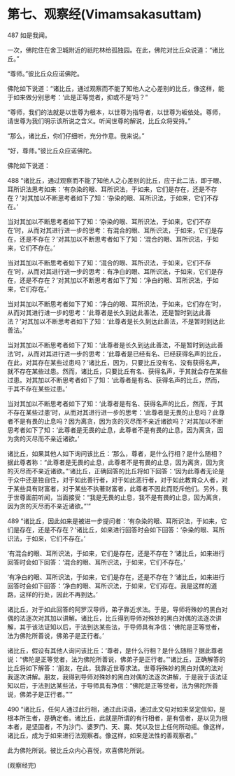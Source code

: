 # 第七、观察经(Vimamsakasuttam)

487 如是我闻。

一次，佛陀住在舍卫城附近的祇陀林给孤独园。在此，佛陀对比丘众说道：“诸比丘。”

“尊师。”彼比丘众应诺佛陀。

佛陀如下说道：“诸比丘，通过观察而不能了知他人之心差别的比丘，像这样，能于如来做分别思考：‘此是正等觉者，抑或不是’吗？”

“尊师，我们的法就是以世尊为根本，以世尊为指导者，以世尊为皈依处。尊师，请世尊为我们明示该所说之含义。听闻世尊的解说，比丘众将受持。”

“那么，诸比丘，你们仔细听，充分作意。我来说。”

“好，尊师。”彼比丘众应诺佛陀。

佛陀如下说道：

488 “诸比丘，通过观察而不能了知他人之心差别的比丘，应于此二法，即于眼、耳所识法思考如来：‘有杂染的眼、耳所识法，于如来，它们是存在，还是不存在？’对其加以不断思考者如下了知：‘杂染的眼、耳所识法，于如来，它们不存在。’

当对其加以不断思考者如下了知：‘杂染的眼、耳所识法，于如来，它们不存在’时，从而对其进行进一步的思考：有混合的眼、耳所识法，于如来，它们是存在，还是不存在？’对其加以不断思考者如下了知：‘混合的眼、耳所识法，于如来，它们不存在。’

当对其加以不断思考者如下了知：‘混合的眼、耳所识法，于如来，它们不存在’时，从而对其进行进一步的思考：有净白的眼、耳所识法，于如来，它们是存在，还是不存在？’对其加以不断思考者如下了知：‘净白的眼、耳所识法，于如来，它们存在。’

当对其加以不断思考者如下了知：‘净白的眼、耳所识法，于如来，它们存在’时，从而对其进行进一步的思考：‘此尊者是长久到达此善法，还是暂时到达此善法？’对其加以不断思考者如下了知：‘此尊者是长久到达此善法，不是暂时到达此善法。’

当对其加以不断思考者如下了知：‘此尊者是长久到达此善法，不是暂时到达此善法’时，从而对其进行进一步的思考：‘此尊者是已经有名、已经获得名声的比丘，在此，对其存在某些过患吗？’诸比丘，因为，只要比丘没有名、没有获得名声，就不存在某些过患。然而，诸比丘，只要比丘有名、获得名声，于其就会存在某些过患。对其加以不断思考者如下了知：‘此尊者是有名、获得名声的比丘，然而，于其不存在某些过患。’

当对其加以不断思考者如下了知：‘此尊者是有名、获得名声的比丘，然而，于其不存在某些过患’时，从而对其进行进一步的思考：‘此尊者是无畏的止息吗？此尊者不是有畏的止息吗？因为离贪，因为贪的灭尽而不亲近诸欲吗？’对其加以不断思考者如下了知：‘此尊者是无畏的止息，此尊者不是有畏的止息，因为离贪，因为贪的灭尽而不亲近诸欲。’

诸比丘，如果其他人如下询问该比丘：‘那么，尊者，是什么行相？是什么随相？据此尊者称：“此尊者是无畏的止息，此尊者不是有畏的止息，因为离贪，因为贪的灭尽而不亲近诸欲。”’诸比丘，正确回答的比丘将如下回答：‘因为此尊者无论是于众中还是独自住，对于如此善行者，对于如此恶行者，对于如此教育众人者，对于某些具有财富者，对于某些不执著财富者，此尊者不因此而贬斥他们。另外，我于世尊面前听闻，当面接受：“我是无畏的止息，我不是有畏的止息，因为离贪，因为贪的灭尽而不亲近诸欲。”’”

489 “诸比丘，因此如来是被进一步提问者：‘有杂染的眼、耳所识法，于如来，它们是存在，还是不存在？’诸比丘，如来进行回答时会如下回答：‘杂染的眼、耳所识法，于如来，它们不存在。’

‘有混合的眼、耳所识法，于如来，它们是存在，还是不存在？’诸比丘，如来进行回答时会如下回答：‘混合的眼、耳所识法，于如来，它们不存在。’

‘有净白的眼、耳所识法，于如来，它们是存在，还是不存在？’诸比丘，如来进行回答时会如下回答：‘净白的眼、耳所识法，于如来，它们存在。我是这样的道路，这样的行处，因此不再到达。’

诸比丘，对于如此回答的阿罗汉导师，弟子靠近求法。于是，导师将殊妙的黑白对偶的法逐次对其加以讲解。诸比丘，比丘得到导师对殊妙的黑白对偶的法逐次讲解，其于该法证知以后，于法到达某些法，于导师具有净信：‘佛陀是正等觉者，法为佛陀所善说，佛弟子是正行者。’

诸比丘，假设有其他人询问该比丘：‘尊者，是什么行相？是什么随相？据此尊者说：“佛陀是正等觉者，法为佛陀所善说，佛弟子是正行者。”’诸比丘，正确解答的比丘将如下解答：‘朋友，在此，我靠近世尊求法。世尊将殊妙的黑白对偶的法对我逐次讲解。朋友，我得到导师对殊妙的黑白对偶的法逐次讲解，于是我于该法证知以后，于法到达某些法，于导师具有净信：“佛陀是正等觉者，法为佛陀所善说，佛弟子是正行者。”’”

490 “诸比丘，任何人通过此行相，通过此词语，通过此文句对如来坚定信仰，是根本所生者，是确定者。诸比丘，此就是所谓的有行相者，是有信者，是以见为根本者，是坚固者，不为沙门、婆罗门、天、魔、梵以及世上任何所动摇。像这样，诸比丘，成为于如来进行法观察者。像这样，如来是法性的善观察者。”

此为佛陀所说。彼比丘众内心喜悦，欢喜佛陀所说。

(观察经完)
